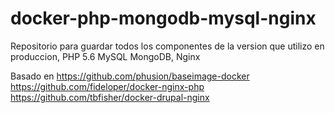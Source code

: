 # docker-php-mongodb-mysql-nginx
Repositorio para guardar todos los componentes de la version que utilizo en produccion, PHP 5.6 MySQL MongoDB, Nginx

Basado en
https://github.com/phusion/baseimage-docker
https://github.com/fideloper/docker-nginx-php
https://github.com/tbfisher/docker-drupal-nginx
